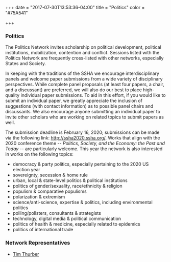 +++
date = "2017-07-30T13:53:36-04:00"
title = "Politics"
color = "#75A541"

+++

### Politics

The Politics Network invites scholarship on political development, political institutions, mobilization, contention and conflict. Sessions listed with the Politics Network are frequently cross-listed with other networks, especially States and Society.

In keeping with the traditions of the SSHA we encourage interdisciplinary panels and welcome paper submissions from a wide variety of disciplinary perspectives. While complete panel proposals (at least four papers, a chair, and a discussant) are preferred, we will also do our best to place high-quality individual paper submissions. To aid in this effort, if you would like to submit an individual paper, we greatly appreciate the inclusion of suggestions (with contact information) as to possible panel chairs and discussants. We also encourage anyone submitting an individual paper to invite other scholars who are working on related topics to submit papers as well.

The submission deadline is February 16, 2020; submissions can be made via the following link: http://ssha2020.ssha.org/. Works that align with the 2020 conference theme -- <i>Politics, Society, and the Economy: the Past and Today</i> -- are particularly welcome. This year the network is also interested in works on the following topics:

- democracy & party politics, especially pertaining to the 2020 US election year
- sovereignty, secession & home rule
- urban, local & state-level politics & political institutions
- politics of gender/sexuality, race/ethnicity & religion
- populism & comparative populisms
- polarization & extremism
- science/anti-science, expertise & politics, including environmental politics
- polling/pollsters, consultants & strategists
- technology, digital media & political communication
- politics of health & medicine, especially related to epidemics
- politics of international trade

### Network Representatives

- [Tim Thurber](mailto:tnthurber@vcu.edu)
